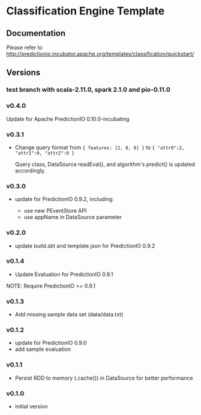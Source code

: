 # Classification Engine Template

## Documentation

Please refer to http://predictionio.incubator.apache.org/templates/classification/quickstart/

## Versions

### test branch with scala-2.11.0, spark 2.1.0 and pio-0.11.0

### v0.4.0

Update for Apache PredictionIO 0.10.0-incubating

### v0.3.1

- Change query format from
    `{ features: [2, 0, 0] }`
  to
    `{ "attr0":2, "attr1":0, "attr2":0 }`

  Query class, DataSource readEval(), and algorithm's predict() is updated accordingly.

### v0.3.0

- update for PredictionIO 0.9.2, including:

  - use new PEventStore API
  - use appName in DataSource parameter

### v0.2.0

- update build.sbt and template.json for PredictionIO 0.9.2

### v0.1.4

- Update Evaluation for PredictionIO 0.9.1

NOTE: Require PredictionIO >= 0.9.1

### v0.1.3

- Add missing sample data set (data/data.txt)

### v0.1.2

- update for PredictionIO 0.9.0
- add sample evaluation

### v0.1.1

- Persist RDD to memory (.cache()) in DataSource for better performance

### v0.1.0

- initial version
